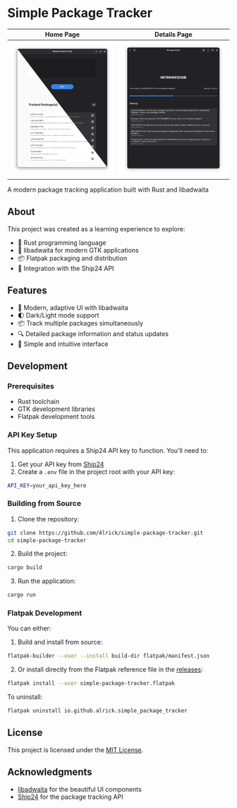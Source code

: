# Simple Package Tracker

Home Page                    |  Details Page
:-------------------------:|:-------------------------:
![Home Page](docs/assets/home_page.png)  |  ![Details Page](docs/assets/details_page.png)

A modern package tracking application built with Rust and libadwaita

## About

This project was created as a learning experience to explore:
- 🦀 Rust programming language
- 🎨 libadwaita for modern GTK applications
- 📦 Flatpak packaging and distribution
- 🔌 Integration with the Ship24 API

## Features

- 📱 Modern, adaptive UI with libadwaita
- 🌓 Dark/Light mode support
- 📦 Track multiple packages simultaneously
- 🔍 Detailed package information and status updates
- 🎯 Simple and intuitive interface

## Development

### Prerequisites

- Rust toolchain
- GTK development libraries
- Flatpak development tools

### API Key Setup

This application requires a Ship24 API key to function. You'll need to:

1. Get your API key from [Ship24](https://docs.ship24.com/getting-started)
2. Create a `.env` file in the project root with your API key:
```bash
API_KEY=your_api_key_here
```

### Building from Source

1. Clone the repository:
```bash
git clone https://github.com/4lrick/simple-package-tracker.git
cd simple-package-tracker
```

2. Build the project:
```bash
cargo build
```

3. Run the application:
```bash
cargo run
```

### Flatpak Development

You can either:

1. Build and install from source:
```bash
flatpak-builder --user --install build-dir flatpak/manifest.json
```

2. Or install directly from the Flatpak reference file in the [releases](https://github.com/4lrick/simple-package-tracker/releases):
```bash
flatpak install --user simple-package-tracker.flatpak
```

To uninstall:
```bash
flatpak uninstall io.github.alrick.simple_package_tracker
```

## License

This project is licensed under the [MIT License](LICENSE.txt).

## Acknowledgments

- [libadwaita](https://gitlab.gnome.org/GNOME/libadwaita) for the beautiful UI components
- [Ship24](https://www.ship24.com/) for the package tracking API